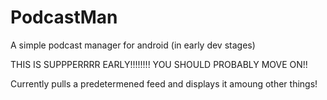 PodcastMan
==========

A simple podcast manager for android (in early dev stages)

THIS IS SUPPPERRRR EARLY!!!!!!!! YOU SHOULD PROBABLY MOVE ON!!

Currently pulls a predetermened feed and displays it amoung other things!
